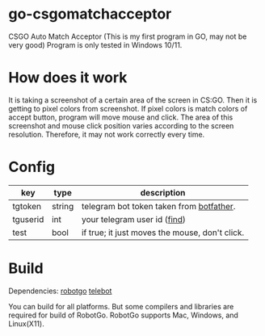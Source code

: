 # go-csgomatchacceptor
CSGO Auto Match Acceptor
(This is my first program in GO, may not be very good)
Program is only tested in Windows 10/11.

# How does it work
It is taking a screenshot of a certain area of the screen in CS:GO. Then it is getting to pixel colors from screenshot. If pixel colors is match colors of accept button, program will move mouse and click. The area of this screenshot and mouse click position varies according to the screen resolution. Therefore, it may not work correctly every time.

# Config
| key      | type   | description                                              |
|----------|--------|----------------------------------------------------------|
| tgtoken  | string | telegram bot token taken from [botfather](https://t.me/BotFather).                 |
| tguserid | int    | your telegram user id ([find](http://t.me/userinfobot)) |
| test     | bool   | if true; it just moves the mouse, don't click.           |


# Build
Dependencies: [robotgo](https://github.com/go-vgo/robotgo) [telebot](https://gopkg.in/tucnak/telebot.v2)

You can build for all platforms. But some compilers and libraries are required for build of RobotGo. RobotGo supports Mac, Windows, and Linux(X11).